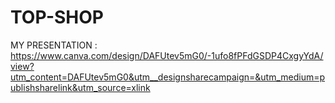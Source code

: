 # TOP-SHOP 
MY PRESENTATION :
https://www.canva.com/design/DAFUtev5mG0/-1ufo8fPFdGSDP4CxgyYdA/view?utm_content=DAFUtev5mG0&utm__designsharecampaign=&utm_medium=publishsharelink&utm_source=xlink
